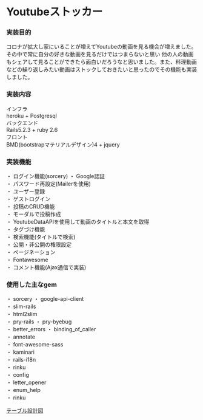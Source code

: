 # Youtubeストッカー

### 実装目的

コロナが拡大し家にいることが増えてYoutubeの動画を見る機会が増えました。その中で常に自分の好きな動画を見るだけではつまらないと思い
他の人の動画もシェアして見ることができたら面白いだろうなと思いました。また、料理動画などの繰り返しみたい動画はストックしておきたいと思ったのでその機能も実装しました。

### 実装内容

インフラ  
heroku + Postgresql  
バックエンド  
Rails5.2.3 + ruby 2.6  
フロント  
BMD(bootstrapマテリアルデザイン)4 + jquery  

### 実装機能

・ ログイン機能(sorcery)
・ Google認証   
・ パスワード再設定(Mailerを使用)  
・ ユーザー登録  
・ ゲストログイン  
・ 投稿のCRUD機能  
・ モーダルで投稿作成  
・ YoutubeDataAPIを使用して動画のタイトルと本文を取得  
・ タグづけ機能  
・ 検索機能(タイトルで検索)    
・ 公開・非公開の権限設定    
・ ページネーション  
・ Fontawesome  
・ コメント機能(Ajax通信で実装)  

### 使用した主なgem  

・ sorcery
・ google-api-client  
・ slim-rails  
・ html2slim  
・ pry-rails ・ pry-byebug  
・ better_errors ・ binding_of_caller  
・ annotate  
・ font-awesome-sass  
・ kaminari  
・ rails-i18n  
・ rinku  
・ config  
・ letter_opener  
・ enum_help  
・ rinku  


[テーブル設計図](https://drive.google.com/file/d/11ey6EfBfC_RPcF8sAm72-AlZz2jJMVQh/view?usp=sharing)

